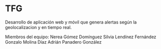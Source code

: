 # TFG
Desarrollo de aplicación web y móvil que genera alertas según la geolocalizacion y en tiempo real.

Miembros del equipo:
Nerea Gómez Domínguez
Silvia Lendínez Fernández
Gonzalo Molina Díaz
Adrián Panadero González